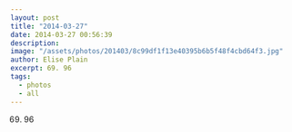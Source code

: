 ```yaml
---
layout: post
title: "2014-03-27"
date: 2014-03-27 00:56:39
description: 
image: "/assets/photos/201403/8c99df1f13e40395b6b5f48f4cbd64f3.jpg"
author: Elise Plain
excerpt: 69. 96
tags: 
  - photos
  - all
---
```


69. 96
<p></p>
